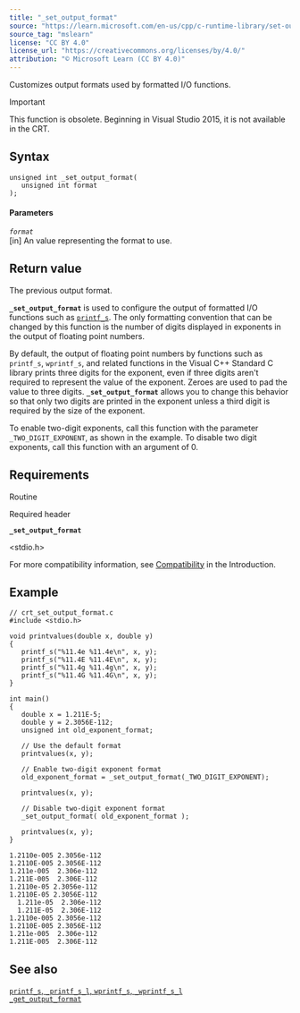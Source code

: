 ```yaml
---
title: "_set_output_format"
source: "https://learn.microsoft.com/en-us/cpp/c-runtime-library/set-output-format?view=msvc-170"
source_tag: "mslearn"
license: "CC BY 4.0"
license_url: "https://creativecommons.org/licenses/by/4.0/"
attribution: "© Microsoft Learn (CC BY 4.0)"
---
```

Customizes output formats used by formatted I/O functions.

Important

This function is obsolete. Beginning in Visual Studio 2015, it is not available in the CRT.

## Syntax

```
unsigned int _set_output_format(
   unsigned int format
);
```

#### Parameters

_`format`_  
\[in\] An value representing the format to use.

## Return value

The previous output format.

**`_set_output_format`** is used to configure the output of formatted I/O functions such as [`printf_s`](https://learn.microsoft.com/en-us/cpp/c-runtime-library/reference/printf-s-printf-s-l-wprintf-s-wprintf-s-l?view=msvc-170). The only formatting convention that can be changed by this function is the number of digits displayed in exponents in the output of floating point numbers.

By default, the output of floating point numbers by functions such as `printf_s`, `wprintf_s`, and related functions in the Visual C++ Standard C library prints three digits for the exponent, even if three digits aren't required to represent the value of the exponent. Zeroes are used to pad the value to three digits. **`_set_output_format`** allows you to change this behavior so that only two digits are printed in the exponent unless a third digit is required by the size of the exponent.

To enable two-digit exponents, call this function with the parameter `_TWO_DIGIT_EXPONENT`, as shown in the example. To disable two digit exponents, call this function with an argument of 0.

## Requirements

Routine

Required header

**`_set_output_format`**

<stdio.h>

For more compatibility information, see [Compatibility](https://learn.microsoft.com/en-us/cpp/c-runtime-library/compatibility?view=msvc-170) in the Introduction.

## Example

```
// crt_set_output_format.c
#include <stdio.h>

void printvalues(double x, double y)
{
   printf_s("%11.4e %11.4e\n", x, y);
   printf_s("%11.4E %11.4E\n", x, y);
   printf_s("%11.4g %11.4g\n", x, y);
   printf_s("%11.4G %11.4G\n", x, y);
}

int main()
{
   double x = 1.211E-5;
   double y = 2.3056E-112;
   unsigned int old_exponent_format;

   // Use the default format
   printvalues(x, y);

   // Enable two-digit exponent format
   old_exponent_format = _set_output_format(_TWO_DIGIT_EXPONENT);

   printvalues(x, y);

   // Disable two-digit exponent format
   _set_output_format( old_exponent_format );

   printvalues(x, y);
}
```

```
1.2110e-005 2.3056e-112
1.2110E-005 2.3056E-112
1.211e-005  2.306e-112
1.211E-005  2.306E-112
1.2110e-05 2.3056e-112
1.2110E-05 2.3056E-112
  1.211e-05  2.306e-112
  1.211E-05  2.306E-112
1.2110e-005 2.3056e-112
1.2110E-005 2.3056E-112
1.211e-005  2.306e-112
1.211E-005  2.306E-112
```

## See also

[`printf_s`, `_printf_s_l`, `wprintf_s`, `_wprintf_s_l`](https://learn.microsoft.com/en-us/cpp/c-runtime-library/reference/printf-s-printf-s-l-wprintf-s-wprintf-s-l?view=msvc-170)  
[`_get_output_format`](https://learn.microsoft.com/en-us/cpp/c-runtime-library/get-output-format?view=msvc-170)